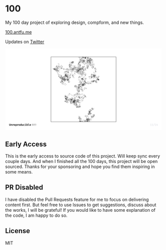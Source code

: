 # 100

My 100 day project of exploring design, compform, and new things.

[100.antfu.me](http://100.antfu.me/)

Updates on [Twitter](https://twitter.com/antfu7/status/1325977074813739009)

![](./public/shots/009.png)

## Early Access

This is the early access to source code of this project. Will keep sync every couple days. And when I finished all the 100 days, this project will be open sourced. Thanks for your sponsoring and hope you find them inspiring in some means.

## PR Disabled

I have disabled the Pull Requests feature for me to focus on delivering content first. But feel free to use Issues to get suggestions, discuss about the works, I will be grateful! If you would like to have some explanation of the code, I am happy to do so.

## License

MIT
